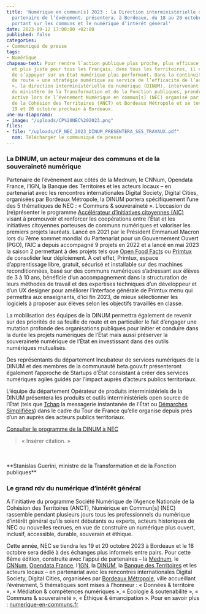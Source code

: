 ```yaml
---
title: 'Numérique en commun[s] 2023 : la Direction interministérielle du numérique,
  partenaire de l’événement, présentera, à Bordeaux, du 18 au 20 octobre, ses travaux
  portant sur les communs et le numérique d’intérêt général'
date: 2023-09-12 17:00:00 +02:00
published: false
categories:
- Communiqué de presse
tags:
- Numérique
chapeau-text: Pour rendre l’action publique plus proche, plus efficace, plus simple
  et plus juste pour tous les Français, dans tous les territoires, il est essentiel
  de s’appuyer sur un État numérique plus performant. Dans la continuité de sa feuille
  de route « une stratégie numérique au service de l’efficacité de l’action publique
  », la direction interministérielle du numérique (DINUM), intervenant sous l’égide
  du ministère de la Transformation et de la Fonction publiques, prendra une part
  active lors de l’événement Numérique en commun[s] (NEC) organisé par l’Agence Nationale
  de la Cohésion des Territoires (ANCT) et Bordeaux Métropole et se tenant les 18,
  19 et 20 octobre prochain à Bordeaux.
une-ou-diaporama:
- image: "/uploads/CP%20NEC%202023.png"
files:
- file: "/uploads/CP_NEC_2023_DINUM_PRESENTERA_SES_TRAVAUX.pdf"
  nom: Télécharger le communiqué de presse
---
```


### La DINUM, un acteur majeur des communs et de la souveraineté numérique

Partenaire de l’événement aux côtés de la Mednum, le CNNum, Opendata France, l’IGN, la Banque des Territoires et les acteurs locaux – en partenariat avec les rencontres internationales Digital Society, Digital Cities, organisées par Bordeaux Métropole, la DINUM portera spécifiquement l’une des 5 thématiques de NEC : « Communs & souveraineté ». L’occasion de (re)présenter le programme [Accélérateur d’initiatives citoyennes (AIC)](https://citoyens.transformation.gouv.fr/programme/) visant à promouvoir et renforcer les coopérations entre l’État et les initiatives citoyennes porteuses de communs numériques et valoriser les premiers projets lauréats. Lancé en 2021 par le Président Emmanuel Macron lors du 7ème sommet mondial du Partenariat pour un Gouvernement Ouvert (PGO), l’AIC a depuis accompagné 9 projets en 2022 et a lancé en mai 2023 la saison 2 permettant à des projets tels que [Open Food Facts](https://fr.openfoodfacts.org/) ou [Primtux](https://primtux.fr/) de consolider leur déploiement. À cet effet, Primtux, espace d’apprentissage libre, gratuit, sécurisé et installable sur des machines reconditionnées, basé sur des communs numériques s’adressant aux élèves de 3 à 10 ans, bénéficie d’un accompagnement dans la structuration de leurs méthodes de travail et des expertises techniques d’un développeur et d’un UX designer pour améliorer l’interface générale de Primtux menu qui permettra aux enseignants, d’ici fin 2023, de mieux sélectionner les logiciels à proposer aux élèves selon les objectifs travaillés en classe.

La mobilisation des équipes de la DINUM permettra également de revenir sur des priorités de sa feuille de route et en particulier le fait d’engager une mutation profonde des organisations publiques pour initier et conduire dans la durée les projets numériques de l’État mais aussi préserver la souveraineté numérique de l’État en investissant dans des outils numériques mutualisés.

Des représentants du département Incubateur de services numériques de la DINUM et des membres de la communauté beta.gouv.fr présenteront également l’approche de Startups d’État consistant à créer des services numériques agiles guidés par l’impact auprès d’acteurs publics territoriaux.

L’équipe du département Opérateur de produits interministériels de la DINUM présentera les produits et outils interministériels open source de l’État (tels que [Tchap](https://www.tchap.gouv.fr/) la messagerie instantanée de l’État ou [Démarches Simplifiées](https://www.demarches-simplifiees.fr/)) dans le cadre du Tour de France qu’elle organise depuis près d’un an auprès des acteurs publics territoriaux.

[Consulter le programme de la DINUM à NEC](https://www.numerique.gouv.fr/agenda/numerique-en-commun-s-a-bordeaux/)

> « Insérer citation. »
<br>
<br>**Stanislas Guerini, ministre de la Transformation et de la Fonction publiques**

### Le grand rdv du numérique d’intérêt général 

A l’initiative du programme Société Numérique de l’Agence Nationale de la Cohésion des Territoires (ANCT), Numérique en Commun[s] (NEC) rassemble pendant plusieurs jours tous les professionnels du numérique d’intérêt général qu’ils soient débutants ou experts, acteurs historiques de NEC ou nouvelles recrues, en vue de construire un numérique plus ouvert, inclusif, accessible, durable, souverain et éthique. 

Cette année, NEC se tiendra les 19 et 20 octobre 2023 à Bordeaux et le 18 octobre sera dédié à des échanges plus informels entre pairs. Pour cette 6ème édition, construite avec l’appui de partenaires – la [Mednum](https://lamednum.coop/), le [CNNum](https://cnnumerique.fr/), [Opendata France](https://www.opendatafrance.net/), l’[IGN](https://www.ign.fr/), la [DINUM](https://www.numerique.gouv.fr/dinum/), la [Banque des Territoires](https://www.banquedesterritoires.fr/) et les acteurs locaux – en partenariat avec les rencontres internationales Digital Society, Digital Cities, organisées par [Bordeaux Métropole](https://www.bordeaux-metropole.fr/), ville accueillant l’événement, 5 thématiques sont mises à l’honneur : « Données & territoire », « Médiation & compétences numériques », « Écologie & soutenabilité », « Communs & souveraineté », « Éthique & émancipation ». Pour en savoir plus : [numerique-en-communs.fr](https://numerique-en-communs.fr/)